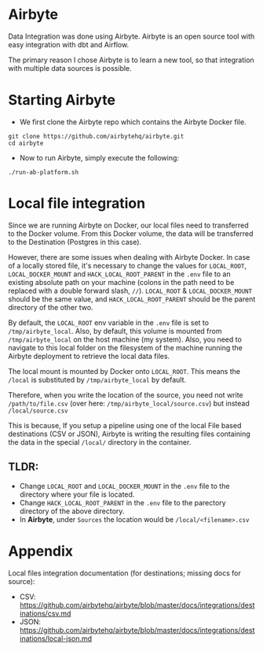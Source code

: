 # Airbyte
Data Integration was done using Airbyte.
Airbyte is an open source tool with easy integration with dbt and Airflow.

The primary reason I chose Airbyte is to learn a new tool, so that integration with multiple data sources is possible.

# Starting Airbyte
- We first clone the Airbyte repo which contains the Airbyte Docker file.
```
git clone https://github.com/airbytehq/airbyte.git
cd airbyte
```
- Now to run Airbyte, simply execute the following:
```
./run-ab-platform.sh 
```

# Local file integration
Since we are running Airbyte on Docker, our local files need to transferred to the Docker volume.
From this Docker volume, the data will be transferred to the Destination (Postgres in this case).

However, there are some issues when dealing with Airbyte Docker.
In case of a locally stored file, it's necessary to change the values for `LOCAL_ROOT`, `LOCAL_DOCKER_MOUNT` and `HACK_LOCAL_ROOT_PARENT` in the `.env` file to an existing absolute path on your machine (colons in the path need to be replaced with a double forward slash, `//`).
`LOCAL_ROOT` & `LOCAL_DOCKER_MOUNT` should be the same value, and `HACK_LOCAL_ROOT_PARENT` should be the parent directory of the other two.

By default, the `LOCAL_ROOT` env variable in the `.env` file is set to `/tmp/airbyte_local`.
Also, by default, this volume is mounted from `/tmp/airbyte_local` on the host machine (my system).
Also, you need to navigate to this local folder on the filesystem of the machine running the Airbyte deployment to retrieve the local data files.

The local mount is mounted by Docker onto `LOCAL_ROOT`. This means the `/local` is substituted by `/tmp/airbyte_local` by default.

Therefore, when you write the location of the source, you need not write `/path/to/file.csv` (over here: `/tmp/airbyte_local/source.csv`) but instead `/local/source.csv`

This is because, If you setup a pipeline using one of the local File based destinations (CSV or JSON), Airbyte is writing the resulting files containing the data in the special `/local/` directory in the container.

## TLDR:
- Change `LOCAL_ROOT` and `LOCAL_DOCKER_MOUNT` in the `.env` file to the directory where your file is located.
- Change `HACK_LOCAL_ROOT_PARENT`  in the `.env` file to the parectory directory of the above directory.
- In **Airbyte**, under `Sources` the location would be `/local/<filename>.csv`


# Appendix
Local files integration documentation (for destinations; missing docs for source):
- CSV: https://github.com/airbytehq/airbyte/blob/master/docs/integrations/destinations/csv.md
- JSON: https://github.com/airbytehq/airbyte/blob/master/docs/integrations/destinations/local-json.md
